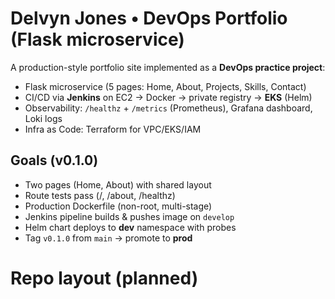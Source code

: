 # Delvyn Jones • DevOps Portfolio (Flask microservice)

A production-style portfolio site implemented as a **DevOps practice project**:
- Flask microservice (5 pages: Home, About, Projects, Skills, Contact)
- CI/CD via **Jenkins** on EC2 → Docker → private registry → **EKS** (Helm)
- Observability: `/healthz` + `/metrics` (Prometheus), Grafana dashboard, Loki logs
- Infra as Code: Terraform for VPC/EKS/IAM

## Goals (v0.1.0)
- Two pages (Home, About) with shared layout
- Route tests pass (/, /about, /healthz)
- Production Dockerfile (non-root, multi-stage)
- Jenkins pipeline builds & pushes image on `develop`
- Helm chart deploys to **dev** namespace with probes
- Tag `v0.1.0` from `main` → promote to **prod**

# Repo layout (planned)